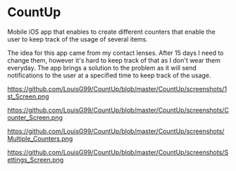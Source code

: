 # CountUp

Mobile iOS app that enables to create different counters that enable the user to keep track of the usage of several items.

The idea for this app came from my contact lenses. After 15 days I need to change them, however it's hard to keep track of that as I don't wear them everyday. The app brings a solution to the problem as it will send notifications to the user at a specified time to keep track of the usage. 


https://github.com/LouisG99/CountUp/blob/master/CountUp/screenshots/1st_Screen.png

https://github.com/LouisG99/CountUp/blob/master/CountUp/screenshots/Counter_Screen.png

https://github.com/LouisG99/CountUp/blob/master/CountUp/screenshots/Multiple_Counters.png

https://github.com/LouisG99/CountUp/blob/master/CountUp/screenshots/Settings_Screen.png
